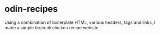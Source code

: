# odin-recipes

Using a combination of boilerplate HTML, various headers, tags and links, I made a simple broccoli chicken recipe website. 
